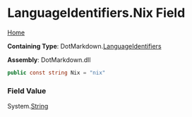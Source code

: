 <a name="_top"></a>

# LanguageIdentifiers\.Nix Field

[Home](../../../README.md#_top)

**Containing Type**: DotMarkdown\.[LanguageIdentifiers](../README.md#_top)

**Assembly**: DotMarkdown\.dll

```csharp
public const string Nix = "nix"
```

### Field Value

System\.[String](https://docs.microsoft.com/en-us/dotnet/api/system.string)